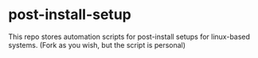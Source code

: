 # post-install-setup
This repo stores automation scripts for post-install setups for linux-based systems. (Fork as you wish, but the script is personal)
